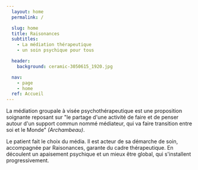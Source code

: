```yaml
---
  layout: home
  permalink: /

  slug: home
  title: Raisonances
  subtitles:
    - La médiation thérapeutique
    - un soin psychique pour tous

  header:
    background: ceramic-3050615_1920.jpg

  nav:
    - page
    - home
  ref: Accueil
---
```


La médiation groupale à visée psychothérapeutique est une proposition soignante
reposant sur "le partage d'une activité de faire et de penser autour d'un support
commun nommé médiateur, qui va faire transition entre soi et le Monde" _(Archambeau)_.

Le patient fait le choix du média. Il est acteur de sa démarche de soin, accompagnée
par Raisonances, garante du cadre thérapeutique. En découlent un apaisement psychique
et un mieux être global, qui s'installent progressivement.
